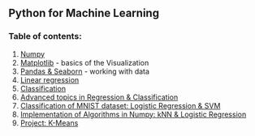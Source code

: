 ## Python for Machine Learning

### Table of contents:

1. [Numpy](numpy.ipynb)
2. [Matplotlib](matplotlib.ipynb) - basics of the Visualization
3. [Pandas & Seaborn](pandas_seaborn.ipynb) - working with data
4. [Linear regression](regression.ipynb)
5. [Classification](classification.ipynb)
6. [Advanced topics in Regression & Classification](advanced_topics.ipynb)
7. [Classification of MNIST dataset: Logistic Regression & SVM](classification_algo.ipynb)
8. [Implementation of Algorithms in Numpy: kNN & Logistic Regression](algo_implementations.ipynb)
9. [Project: K-Means](kmeans_not_imeplemented.ipynb)
